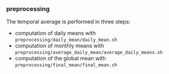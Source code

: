### preprocessing

The temporal average is performed in three steps:

- computation of daily means with `preprocessing/daily_mean/daily_mean.sh`
- computation of monthly means with `preprocessing/average_daily_mean/average_daily_means.sh`
- computation of the global mean with `preprocessing/final_mean/final_mean.sh`